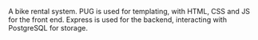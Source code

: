 A bike rental system.
PUG is used for templating, with HTML, CSS and JS for the front end. Express is used for the backend, interacting with PostgreSQL for storage.
